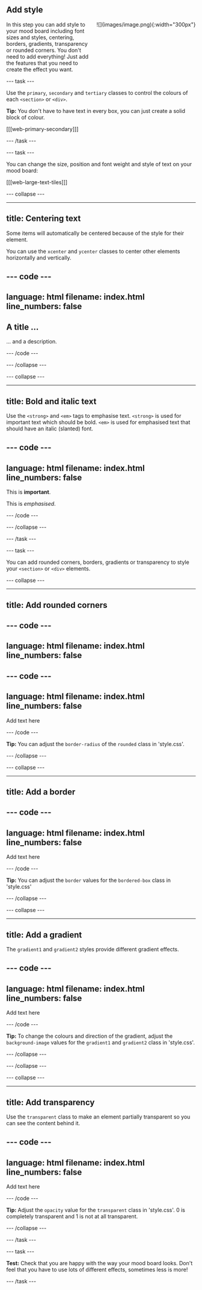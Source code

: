 ## Add style

<div style="display: flex; flex-wrap: wrap">
<div style="flex-basis: 200px; flex-grow: 1; margin-right: 15px;">
In this step you can add style to your mood board including font sizes and styles, centering, borders, gradients, transparency or rounded corners. You don't need to add everything! Just add the features that you need to create the effect you want. 
</div>
<div>
![](images/image.png){:width="300px"}
</div>
</div>

--- task ---

Use the `primary`, `secondary` and `tertiary` classes to control the colours of each `<section>` or `<div>`.

**Tip:** You don't have to have text in every box, you can just create a solid block of colour. 

[[[web-primary-secondary]]]

--- /task ---

--- task ---

You can change the size, position and font weight and style of text on your mood board:

[[[web-large-text-tiles]]]

--- collapse ---

---
title: Centering text
---

Some items will automatically be centered because of the style for their element. 

You can use the `xcenter` and `ycenter` classes to center other elements horizontally and vertically. 

--- code ---
---
language: html
filename: index.html
line_numbers: false
---

<section class="xcenter ycenter">
    <h2>A title ...</h2>
    <p>... and a description.</p>
</section>

--- /code ---

--- /collapse ---

--- collapse ---

---
title: Bold and italic text
---

Use the `<strong>` and `<em>` tags to emphasise text. `<strong>` is used for important text which should be bold. `<em>` is used for emphasised text that should have an italic (slanted) font.

--- code ---
---
language: html
filename: index.html
line_numbers: false
---
<p>This is <strong>important</strong>.</p>
<p>This is <em>emphasised</em>.</p>
--- /code ---

--- /collapse ---

--- /task ---

--- task ---

You can add rounded corners, borders, gradients or transparency to style your `<section>` or `<div>` elements. 

--- collapse ---

---
title: Add rounded corners
---

--- code ---
---
language: html
filename: index.html
line_numbers: false
---

--- code ---
---
language: html
filename: index.html
line_numbers: false
---

<div class="rounded">
    <p>Add text here</p>
</div>

--- /code ---

**Tip:** You can adjust the `border-radius` of the `rounded` class in 'style.css'.

--- /collapse ---


--- collapse ---

---
title: Add a border
---

--- code ---
---
language: html
filename: index.html
line_numbers: false
---

<div class="bordered-box">
    <p>Add text here</p>
</div>

--- /code ---

**Tip:** You can adjust the `border` values for the `bordered-box` class in 'style.css'

--- /collapse ---

--- collapse ---

---
title: Add a gradient
---

The `gradient1` and `gradient2` styles provide different gradient effects. 

--- code ---
---
language: html
filename: index.html
line_numbers: false
---

<div class="gradient1">
    <p>Add text here</p>
</div>

--- /code ---

**Tip:** To change the colours and direction of the gradient, adjust the `background-image` values for the `gradient1` and `gradient2` class in 'style.css'.

--- /collapse ---

--- /collapse ---

--- collapse ---

---
title: Add transparency
---

Use the `transparent` class to make an element partially transparent so you can see the content behind it.

--- code ---
---
language: html
filename: index.html
line_numbers: false
---

<div class="transparent">
    <p>Add text here</p>
</div>

--- /code ---

**Tip:** Adjust the `opacity` value for the `transparent` class in 'style.css'. 0 is completely transparent and 1 is not at all transparent. 

--- /collapse ---

--- /task ---

--- task ---

**Test:** Check that you are happy with the way your mood board looks. Don't feel that you have to use lots of different effects, sometimes less is more! 

--- /task ---